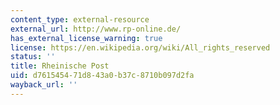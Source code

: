 ```yaml
---
content_type: external-resource
external_url: http://www.rp-online.de/
has_external_license_warning: true
license: https://en.wikipedia.org/wiki/All_rights_reserved
status: ''
title: Rheinische Post
uid: d7615454-71d8-43a0-b37c-8710b097d2fa
wayback_url: ''
---
```

